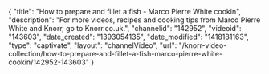 {
    "title": "How to prepare and fillet a fish - Marco Pierre White cookin",
    "description": "For more videos, recipes and cooking tips from Marco Pierre White and Knorr, go to Knorr.co.uk.",
    "channelid": "142952",
    "videoid": "143603",
    "date_created": "1393054135",
    "date_modified": "1418181163",
    "type": "captivate",
    "layout": "channelVideo",
    "url": "\/knorr-video-collection\/how-to-prepare-and-fillet-a-fish-marco-pierre-white-cookin\/142952-143603"
}
